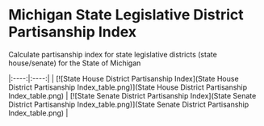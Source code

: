 # Michigan State Legislative District Partisanship Index

Calculate partisanship index for state legislative districts (state house/senate) for the State of Michigan

|:----:|:----:|
| [![State House District Partisanship Index](State House District Partisanship Index_table.png)](State House District Partisanship Index_table.png) | [![State Senate District Partisanship Index](State Senate District Partisanship Index_table.png)](State Senate District Partisanship Index_table.png) |
